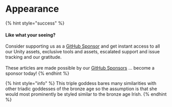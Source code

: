 # Appearance

{% hint style="success" %}
#### Like what your seeing?

Consider supporting us as a [GitHub Sponsor](../../../../../../../become-a-sponsor/) and get instant access to all our Unity assets, exclusive tools and assets, escalated support and issue tracking and our gratitude.\
\
These articles are made possible by our [GitHub Sponsors](https://github.com/sponsors/heathen-engineering) ... become a sponsor today!
{% endhint %}

{% hint style="info" %}
This triple goddess bares many similarities with other triadic goddesses of the bronze age so the assumption is that she would most prominently be styled similar to the bronze age Irish.
{% endhint %}
